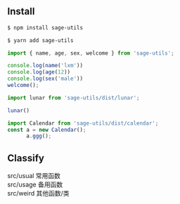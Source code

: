 ## Install
```bash
$ npm install sage-utils

$ yarn add sage-utils
```

```javascript
import { name, age, sex, welcome } from 'sage-utils';

console.log(name('lxm'))
console.log(age(12))
console.log(sex('male'))
welcome();

import lunar from 'sage-utils/dist/lunar';

lunar()

import Calendar from 'sage-utils/dist/calendar';
const a = new Calendar();
      a.ggg();
```


## Classify
src/usual 常用函数  
src/usage 备用函数  
src/weird 其他函数/类
